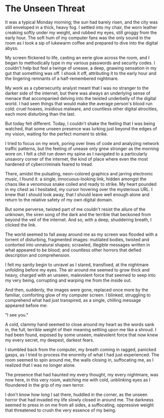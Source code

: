 # The Unseen Threat

It was a typical Monday morning; the sun had barely risen, and the city was still enveloped in a thick, heavy fog. I settled into my chair, the worn leather creaking softly under my weight, and rubbed my eyes, still groggy from the early hour. The soft hum of my computer fans was the only sound in the room as I took a sip of lukewarm coffee and prepared to dive into the digital abyss.

My screen flickered to life, casting an eerie glow across the room, and I began to methodically type in my various passwords and security codes. I couldn't help but feel a twinge of unease, a deep, gnawing sensation in my gut that something was off. I shook it off, attributing it to the early hour and the lingering remnants of a half-remembered nightmare.

My work as a cybersecurity analyst meant that I was no stranger to the darker side of the internet, but there was always an underlying sense of menace that accompanied delving into the twisted underbelly of the digital world. I had seen things that would make the average person's blood run cold: cruel hoaxes, insidious malware, and countless other digital atrocities, each more disturbing than the last.

But today felt different. Today, I couldn't shake the feeling that I was being watched, that some unseen presence was lurking just beyond the edges of my vision, waiting for the perfect moment to strike.

I tried to focus on my work, poring over lines of code and analyzing network traffic patterns, but the feeling of unease only grew stronger as the morning wore on. I felt a chill run down my spine as I navigated to a particularly unsavory corner of the internet, the kind of place where even the most hardened of cybercriminals feared to tread.

There, amidst the pulsating, neon-colored graphics and jarring electronic music, I found it: a single, innocuous-looking link, hidden amongst the chaos like a venomous snake coiled and ready to strike. My heart pounded in my chest as I hesitated, my cursor hovering over the mysterious URL. I knew that I should look away, that I should leave well enough alone and return to the relative safety of my own digital domain.

But some perverse, twisted part of me couldn't resist the allure of the unknown, the siren song of the dark and the terrible that beckoned from beyond the veil of the internet. And so, with a deep, shuddering breath, I clicked the link.

The world seemed to fall away around me as my screen was flooded with a torrent of disturbing, fragmented images: mutilated bodies, twisted and contorted into unnatural shapes; scrawled, illegible messages written in what appeared to be blood; and countless other horrors that defied description and comprehension.

I felt my sanity begin to unravel as I stared, transfixed, at the nightmare unfolding before my eyes. The air around me seemed to grow thick and heavy, charged with an unseen, malevolent force that seemed to seep into my very being, corrupting and warping me from the inside out.

And then, suddenly, the images were gone, replaced once more by the familiar, comforting glow of my computer screen. I blinked, struggling to comprehend what had just transpired, as a single, chilling message appeared before me:

"I see you."

A cold, clammy hand seemed to close around my heart as the words sank in, the full, terrible weight of their meaning settling upon me like a shroud. I had been found, exposed by some unseen, malevolent force that now knew my every secret, my deepest, darkest fears.

I stumbled back from the computer, my breath coming in ragged, panicked gasps, as I tried to process the enormity of what I had just experienced. The room seemed to spin around me, the walls closing in, suffocating me, as I realized that I was no longer alone.

The presence that had haunted my every thought, my every nightmare, was now here, in this very room, watching me with cold, unblinking eyes as I floundered in the grip of my own terror.

I don't know how long I sat there, huddled in the corner, as the unseen horror that had invaded my life slowly closed in around me. The darkness seemed to press in on me from all sides, a suffocating, oppressive weight that threatened to crush the very essence of my being.